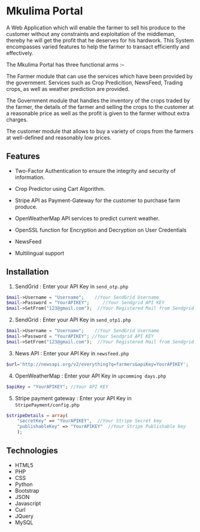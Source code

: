 # Mkulima Portal

A Web Application which will enable the farmer to sell his produce to the customer without any constraints and exploitation of the middleman, thereby he will get the profit that he deserves for his hardwork. This System encompasses varied features to help the farmer to transact efficiently and effectively.


The Mkulima Portal has three functional arms :– 

The Farmer module that can use the services which have been provided by the government. Services such as Crop Predicition, NewsFeed, Trading crops, as well as weather prediction are provided. 

The Government module that handles the inventory of the crops traded by the farmer, the details of the farmer and selling the crops to the customer at a reasonable price as well as the profit is given to the farmer without extra charges.

The customer module that allows to buy a variety of crops from the farmers at well-defined and reasonably low prices.

 
## Features

 * Two-Factor Authentication to ensure the integrity and security of information.

 * Crop Predictor using Cart Algorithm.

 * Stripe API as Payment-Gateway for the customer to purchase farm produce.

 * OpenWeatherMap API services to predict current weather.

 * OpenSSL function for Encryption and Decryption on User Credentials

 * NewsFeed

 * Multilingual support


## Installation

1. SendGrid : 
Enter your API Key in `send_otp.php`
```PHP
$mail->Username = "Username";    //Your SendGrid Username
$mail->Password = "YourAPIKEY"; 	//Your Sendgrid API KEY
$mail->SetFrom("123@gmail.com");  //Your Registered Mail from Sendgrid
```

2. SendGrid : 
Enter your API Key in `send_otp1.php`
```PHP
$mail->Username = "Username";    //Your SendGrid Username
$mail->Password = "YourAPIKEY"; //Your Sendgrid API KEY
$mail->SetFrom("123@gmail.com");  //Your Registered Mail from Sendgrid
```

3. News API :
Enter your API Key in `newsfeed.php`
```PHP
$url='http://newsapi.org/v2/everything?q=farmers&apiKey=YourAPIKEY';   //Your API KEY
```

4. OpenWeatherMap :
Enter your API Key in `upcomming days.php`
```PHP
$apiKey = "YourAPIKEY"; //Your API KEY 
```

5. Stripe payment gateway : 
Enter your API Key in `StripePayment/config.php`
```PHP
$stripeDetails = array(
	"secretKey" => "YourAPIKEY",  //Your Stripe Secret key
	"publishableKey" => "YourAPIKEY"  //Your Stripe Publishable key
	);
```


## Technologies
 * HTML5
 * PHP
 * CSS
 * Python
 * Bootstrap
 * JSON
 * Javascript
 * Curl
 * JQuery
 * MySQL
